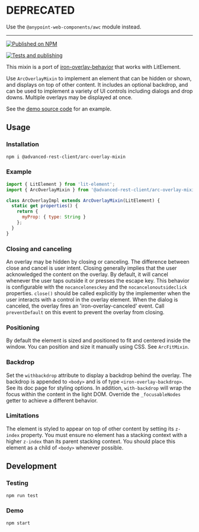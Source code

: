 # DEPRECATED

Use the `@anypoint-web-components/awc` module instead.

-----

[![Published on NPM](https://img.shields.io/npm/v/@advanced-rest-client/arc-overlay-mixin.svg)](https://www.npmjs.com/package/@advanced-rest-client/arc-overlay-mixin)

[![Tests and publishing](https://github.com/advanced-rest-client/arc-overlay-mixin/actions/workflows/deployment.yml/badge.svg)](https://github.com/advanced-rest-client/arc-overlay-mixin/actions/workflows/deployment.yml)

This mixin is a port of [iron-overlay-behavior](https://github.com/PolymerElements/iron-overlay-behavior)
that works with LitElement.

Use `ArcOverlayMixin` to implement an element that can be hidden
or shown, and displays on top of other content. It includes an optional
backdrop, and can be used to implement a variety of UI controls including
dialogs and drop downs. Multiple overlays may be displayed at once.

See the [demo source code](https://github.com/advanced-rest-client/arc-overlay-mixin/blob/master/demo/simple-overlay.html)
for an example.

## Usage

### Installation

```sh
npm i @advanced-rest-client/arc-overlay-mixin
```

### Example

```javascript
import { LitElement } from 'lit-element';
import { ArcOverlayMixin } from '@advanced-rest-client/arc-overlay-mixin';

class ArcOverlayImpl extends ArcOverlayMixin(LitElement) {
  static get properties() {
    return {
      myProp: { type: String }
    };
  }
}
```

### Closing and canceling

An overlay may be hidden by closing or canceling. The difference between close
and cancel is user intent. Closing generally implies that the user
acknowledged the content on the overlay. By default, it will cancel whenever
the user taps outside it or presses the escape key. This behavior is
configurable with the `nocancelonesckey` and the
`nocancelonoutsideclick` properties. `close()` should be called explicitly
by the implementer when the user interacts with a control in the overlay
element. When the dialog is canceled, the overlay fires an
'iron-overlay-canceled' event. Call `preventDefault` on this event to prevent
the overlay from closing.

### Positioning

By default the element is sized and positioned to fit and centered inside the
window. You can position and size it manually using CSS. See `ArcFitMixin`.

### Backdrop

Set the `withbackdrop` attribute to display a backdrop behind the overlay.
The backdrop is appended to `<body>` and is of type `<iron-overlay-backdrop>`.
See its doc page for styling options.
In addition, `with-backdrop` will wrap the focus within the content in the
light DOM. Override the `_focusableNodes` getter to achieve a different behavior.

### Limitations

The element is styled to appear on top of other content by setting its
`z-index` property. You must ensure no element has a stacking context with a
higher `z-index` than its parent stacking context. You should place this
element as a child of `<body>` whenever possible.

## Development

### Testing

```bash
npm run test
```

### Demo

```bash
npm start
```
